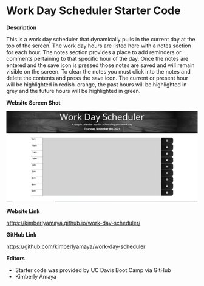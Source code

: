 # Work Day Scheduler Starter Code

**Description**

This is a work day scheduler that dynamically pulls in the current day at the top of the screen. The work day hours are listed here with a notes section for each hour. The notes section provides a place to add reminders or comments pertaining to that specific hour of the day. Once the notes are entered and the save icon is pressed those notes are saved and will remain visible on the screen. To clear the notes you must click into the notes and delete the contents and press the save icon.  The current or present hour will be highlighted in redish-orange, the past hours will be highlighted in grey and the future hours will be highlighted in green.


**Website Screen Shot**

![website-screen-shot](assets/images/website-screen-shot.PNG)


**Website Link**

https://kimberlyamaya.github.io/work-day-scheduler/


**GitHub Link**

https://github.com/kimberlyamaya/work-day-scheduler


**Editors**

* Starter code was provided by UC Davis Boot Camp via GitHub
* Kimberly Amaya

